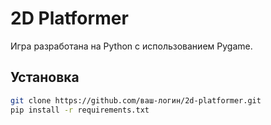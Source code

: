 # 2D Platformer
Игра разработана на Python с использованием Pygame.

## Установка
```bash
git clone https://github.com/ваш-логин/2d-platformer.git
pip install -r requirements.txt